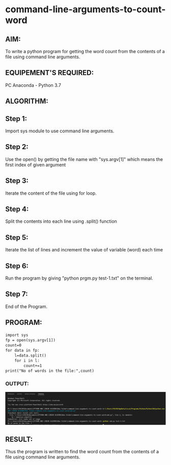 # command-line-arguments-to-count-word
## AIM:
To write a python program for getting the word count from the contents of a file using command line arguments.
## EQUIPEMENT'S REQUIRED: 
PC
Anaconda - Python 3.7
## ALGORITHM: 
## Step 1:
Import sys module to use command line arguments.

## Step 2:
Use the open() by getting the file name with "sys.argv[1]" which means the first index of given argument

## Step 3:
Iterate the content of the file using for loop.

## Step 4:
Split the contents into each line using .split() function

## Step 5:
Iterate the list of lines and increment the value of variable (word) each time

## Step 6:
Run the program by giving "python prgm.py test-1.txt" on the terminal.

## Step 7:
End of the Program.

## PROGRAM:
```
import sys
fp = open(sys.argv[1])
count=0
for data in fp:
    l=data.split()
    for i in l:
        count+=1
print("No of words in the file:",count)
```
### OUTPUT:
![output](o1.PNG)


## RESULT:
Thus the program is written to find the word count from the contents of a file using command line arguments.
